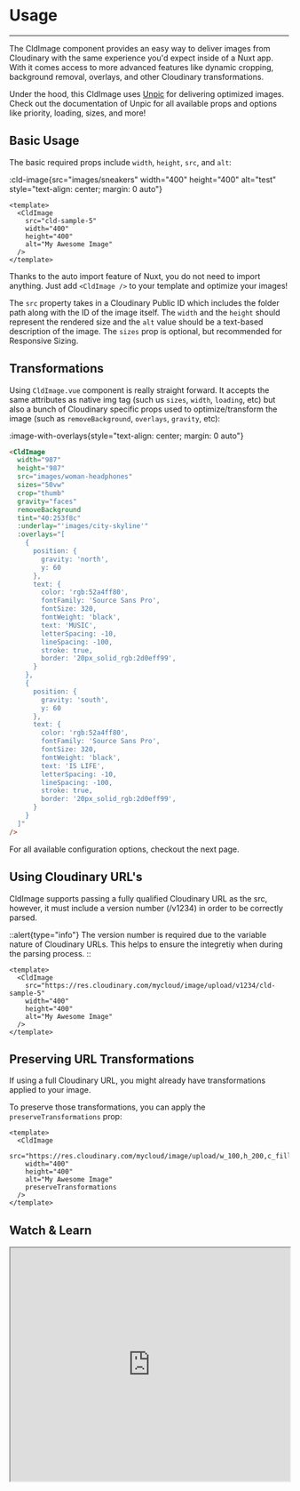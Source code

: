 # Usage

---

The CldImage component provides an easy way to deliver images from Cloudinary with the same experience you'd expect inside of a Nuxt app. With it comes access to more advanced features like dynamic cropping, background removal, overlays, and other Cloudinary transformations.

Under the hood, this CldImage uses [Unpic](https://unpic.pics/) for delivering optimized images. Check out the documentation of Unpic for all available props and options like priority, loading, sizes, and more!

## Basic Usage

The basic required props include `width`, `height`, `src`, and `alt`:

:cld-image{src="images/sneakers" width="400" height="400" alt="test" style="text-align: center; margin: 0 auto"}

```vue
<template>
  <CldImage
    src="cld-sample-5"
    width="400"
    height="400"
    alt="My Awesome Image"
  />
</template>
```

Thanks to the auto import feature of Nuxt, you do not need to import anything. Just add `<CldImage />` to your template and optimize your images!

The `src` property takes in a Cloudinary Public ID which includes the folder path along with the ID of the image itself. The `width` and the `height` should represent the rendered size and the `alt` value should be a text-based description of the image. The `sizes` prop is optional, but recommended for Responsive Sizing.

## Transformations

Using `CldImage.vue` component is really straight forward. It accepts the same attributes as native img tag (such us `sizes`, `width`, `loading`, etc) but also a bunch of Cloudinary specific props used to optimize/transform the image (such as `removeBackground`, `overlays`, `gravity`, etc):

:image-with-overlays{style="text-align: center; margin: 0 auto"}

```html
<CldImage
  width="987"
  height="987"
  src="images/woman-headphones"
  sizes="50vw"
  crop="thumb"
  gravity="faces"
  removeBackground
  tint="40:253f8c"
  :underlay="'images/city-skyline'"
  :overlays="[
    {
      position: {
        gravity: 'north',
        y: 60
      },
      text: {
        color: 'rgb:52a4ff80',
        fontFamily: 'Source Sans Pro',
        fontSize: 320,
        fontWeight: 'black',
        text: 'MUSIC',
        letterSpacing: -10,
        lineSpacing: -100,
        stroke: true,
        border: '20px_solid_rgb:2d0eff99',
      }
    },
    {
      position: {
        gravity: 'south',
        y: 60
      },
      text: {
        color: 'rgb:52a4ff80',
        fontFamily: 'Source Sans Pro',
        fontSize: 320,
        fontWeight: 'black',
        text: 'IS LIFE',
        letterSpacing: -10,
        lineSpacing: -100,
        stroke: true,
        border: '20px_solid_rgb:2d0eff99',
      }
    }
  ]"
/>
```

For all available configuration options, checkout the next page.

## Using Cloudinary URL's

CldImage supports passing a fully qualified Cloudinary URL as the src, however, it must include a version number (/v1234) in order to be correctly parsed.

::alert{type="info"}
The version number is required due to the variable nature of Cloudinary URLs. This helps to ensure the integretiy when during the parsing process.
::

```vue
<template>
  <CldImage
    src="https://res.cloudinary.com/mycloud/image/upload/v1234/cld-sample-5"
    width="400"
    height="400"
    alt="My Awesome Image"
  />
</template>
```

## Preserving URL Transformations

If using a full Cloudinary URL, you might already have transformations applied to your image.

To preserve those transformations, you can apply the `preserveTransformations` prop:

```vue
<template>
  <CldImage
    src="https://res.cloudinary.com/mycloud/image/upload/w_100,h_200,c_fill/v1234/myimage"
    width="400"
    height="400"
    alt="My Awesome Image"
    preserveTransformations
  />
</template>
```

## Watch & Learn

<iframe width="100%" height="420"
src="https://www.youtube.com/embed/SEzrdtp-Rcw">
</iframe>
